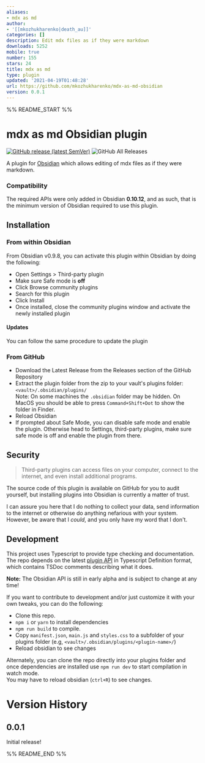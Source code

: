 ```yaml
---
aliases:
- mdx as md
author:
- '[[mkozhukharenko|death_au]]'
categories: []
description: Edit mdx files as if they were markdown
downloads: 5252
mobile: true
number: 155
stars: 24
title: mdx as md
type: plugin
updated: '2021-04-19T01:48:28'
url: https://github.com/mkozhukharenko/mdx-as-md-obsidian
version: 0.0.1
---
```


%% README_START %%

# mdx as md Obsidian plugin
[![GitHub release (latest SemVer)](https://img.shields.io/github/v/release/mkozhukharenko/mdx-as-md-obsidian?style=for-the-badge&sort=semver)](https://github.com/mkozhukharenko/mdx-as-md-obsidian/releases/latest)
![GitHub All Releases](https://img.shields.io/github/downloads/mkozhukharenko/mdx-as-md-obsidian/total?style=for-the-badge)

A plugin for [Obsidian](https://obsidian.md) which allows editing of mdx files as if they were markdown.


### Compatibility

The required APIs were only added in Obsidian **0.10.12**, and as such, that is the minimum version of Obsidian required to use this plugin. 

## Installation

### From within Obsidian
From Obsidian v0.9.8, you can activate this plugin within Obsidian by doing the following:
- Open Settings > Third-party plugin
- Make sure Safe mode is **off**
- Click Browse community plugins
- Search for this plugin
- Click Install
- Once installed, close the community plugins window and activate the newly installed plugin
#### Updates
You can follow the same procedure to update the plugin

### From GitHub
- Download the Latest Release from the Releases section of the GitHub Repository
- Extract the plugin folder from the zip to your vault's plugins folder: `<vault>/.obsidian/plugins/`  
Note: On some machines the `.obsidian` folder may be hidden. On MacOS you should be able to press `Command+Shift+Dot` to show the folder in Finder.
- Reload Obsidian
- If prompted about Safe Mode, you can disable safe mode and enable the plugin.
Otherwise head to Settings, third-party plugins, make sure safe mode is off and
enable the plugin from there.

## Security
> Third-party plugins can access files on your computer, connect to the internet, and even install additional programs.

The source code of this plugin is available on GitHub for you to audit yourself, but installing plugins into Obsidian is currently a matter of trust.

I can assure you here that I do nothing to collect your data, send information to the internet or otherwise do anything nefarious with your system. However, be aware that I *could*, and you only have my word that I don't.

## Development

This project uses Typescript to provide type checking and documentation.  
The repo depends on the latest [plugin API](https://github.com/obsidianmd/obsidian-api) in Typescript Definition format, which contains TSDoc comments describing what it does.

**Note:** The Obsidian API is still in early alpha and is subject to change at any time!

If you want to contribute to development and/or just customize it with your own
tweaks, you can do the following:
- Clone this repo.
- `npm i` or `yarn` to install dependencies
- `npm run build` to compile.
- Copy `manifest.json`, `main.js` and `styles.css` to a subfolder of your plugins
folder (e.g, `<vault>/.obsidian/plugins/<plugin-name>/`)
- Reload obsidian to see changes

Alternately, you can clone the repo directly into your plugins folder and once
dependencies are installed use `npm run dev` to start compilation in watch mode.  
You may have to reload obsidian (`ctrl+R`) to see changes.

# Version History
## 0.0.1
Initial release!


%% README_END %%